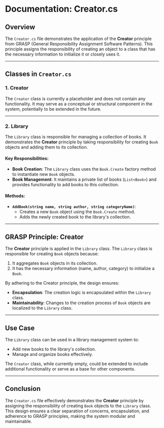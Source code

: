 ﻿# Documentation: Creator.cs

## Overview
The `Creator.cs` file demonstrates the application of the **Creator** principle from GRASP (General Responsibility Assignment Software Patterns). This principle assigns the responsibility of creating an object to a class that has the necessary information to initialize it or closely uses it.

---

## Classes in `Creator.cs`

### **1. Creator**
The `Creator` class is currently a placeholder and does not contain any functionality. It may serve as a conceptual or structural component in the system, potentially to be extended in the future.

---

### **2. Library**
The `Library` class is responsible for managing a collection of books. It demonstrates the **Creator** principle by taking responsibility for creating `Book` objects and adding them to its collection.

#### Key Responsibilities:
- **Book Creation**: The `Library` class uses the `Book.Create` factory method to instantiate new `Book` objects.
- **Book Management**: It maintains a private list of books (`List<Book>`) and provides functionality to add books to this collection.

#### Methods:
- **`AddBook(string name, string author, string categoryName)`**:
  - Creates a new `Book` object using the `Book.Create` method.
  - Adds the newly created book to the library's collection.

---

## GRASP Principle: Creator
The **Creator** principle is applied in the `Library` class. The `Library` class is responsible for creating `Book` objects because:
1. It aggregates `Book` objects in its collection.
2. It has the necessary information (name, author, category) to initialize a `Book`.

By adhering to the Creator principle, the design ensures:
- **Encapsulation**: The creation logic is encapsulated within the `Library` class.
- **Maintainability**: Changes to the creation process of `Book` objects are localized to the `Library` class.

---

## Use Case
The `Library` class can be used in a library management system to:
- Add new books to the library's collection.
- Manage and organize books effectively.

The `Creator` class, while currently empty, could be extended to include additional functionality or serve as a base for other components.

---

## Conclusion
The `Creator.cs` file effectively demonstrates the **Creator** principle by assigning the responsibility of creating `Book` objects to the `Library` class. This design ensures a clear separation of concerns, encapsulation, and adherence to GRASP principles, making the system modular and maintainable.
